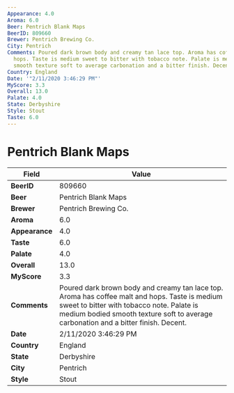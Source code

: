 ```yaml
---
Appearance: 4.0
Aroma: 6.0
Beer: Pentrich Blank Maps
BeerID: 809660
Brewer: Pentrich Brewing Co.
City: Pentrich
Comments: Poured dark brown body and creamy tan lace top. Aroma has coffee malt and
  hops. Taste is medium sweet to bitter with tobacco note. Palate is medium bodied
  smooth texture soft to average carbonation and a bitter finish. Decent.
Country: England
Date: '"2/11/2020 3:46:29 PM"'
MyScore: 3.3
Overall: 13.0
Palate: 4.0
State: Derbyshire
Style: Stout
Taste: 6.0
---
```


# Pentrich Blank Maps

| Field         | Value |
|---------------|-------|
| **BeerID** | 809660 |
| **Beer** | Pentrich Blank Maps |
| **Brewer** | Pentrich Brewing Co. |
| **Aroma** | 6.0 |
| **Appearance** | 4.0 |
| **Taste** | 6.0 |
| **Palate** | 4.0 |
| **Overall** | 13.0 |
| **MyScore** | 3.3 |
| **Comments** | Poured dark brown body and creamy tan lace top. Aroma has coffee malt and hops. Taste is medium sweet to bitter with tobacco note. Palate is medium bodied smooth texture soft to average carbonation and a bitter finish. Decent. |
| **Date** | 2/11/2020 3:46:29 PM |
| **Country** | England |
| **State** | Derbyshire |
| **City** | Pentrich |
| **Style** | Stout |
